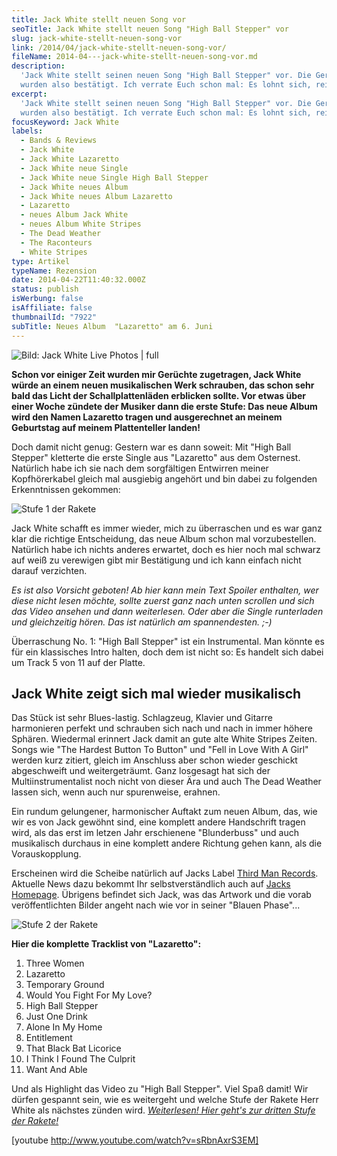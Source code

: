 ```yaml
---
title: Jack White stellt neuen Song vor
seoTitle: Jack White stellt neuen Song "High Ball Stepper" vor
slug: jack-white-stellt-neuen-song-vor
link: /2014/04/jack-white-stellt-neuen-song-vor/
fileName: 2014-04---jack-white-stellt-neuen-song-vor.md
description:
  'Jack White stellt seinen neuen Song "High Ball Stepper" vor. Die Gerüchte
  wurden also bestätigt. Ich verrate Euch schon mal: Es lohnt sich, reinzuhören!'
excerpt:
  'Jack White stellt seinen neuen Song "High Ball Stepper" vor. Die Gerüchte
  wurden also bestätigt. Ich verrate Euch schon mal: Es lohnt sich, reinzuhören!'
focusKeyword: Jack White
labels:
  - Bands & Reviews
  - Jack White
  - Jack White Lazaretto
  - Jack White neue Single
  - Jack White neue Single High Ball Stepper
  - Jack White neues Album
  - Jack White neues Album Lazaretto
  - Lazaretto
  - neues Album Jack White
  - neues Album White Stripes
  - The Dead Weather
  - The Raconteurs
  - White Stripes
type: Artikel
typeName: Rezension
date: 2014-04-22T11:40:32.000Z
status: publish
isWerbung: false
isAffiliate: false
thumbnailId: "7922"
subTitle: Neues Album  "Lazaretto" am 6. Juni
---
```


![Bild: Jack White Live Photos | full](http://cardamonchai.files.wordpress.com/2014/04/jack3.jpg '<a href="http://jackwhiteiii.com/live-photos/"> </a> Bild: Jack White Live Photos')

<strong>Schon vor einiger Zeit wurden mir Gerüchte zugetragen, Jack White würde
an einem neuen musikalischen Werk schrauben, das schon sehr bald das Licht der
Schallplattenläden erblicken sollte. Vor etwas über einer Woche zündete der
Musiker dann die erste Stufe: Das neue Album wird den Namen Lazaretto tragen und
ausgerechnet an meinem Geburtstag auf meinem Plattenteller landen!</strong>

Doch damit nicht genug: Gestern war es dann soweit: Mit "High Ball Stepper"
kletterte die erste Single aus "Lazaretto" aus dem Osternest. Natürlich habe ich
sie nach dem sorgfältigen Entwirren meiner Kopfhörerkabel gleich mal ausgiebig
angehört und bin dabei zu folgenden Erkenntnissen gekommen:

![Stufe 1 der Rakete](http://cardamonchai.files.wordpress.com/2014/04/jack.png '<a href="http://www.rollingstone.com/music/news/jack-white-hits-the-road-on-lazaretto-summer-tour-20140407" target="_blank" rel="noopener"> </a> Stufe 1 der Rakete')

Jack White schafft es immer wieder, mich zu überraschen und es war ganz klar die
richtige Entscheidung, das neue Album schon mal vorzubestellen. Natürlich habe
ich nichts anderes erwartet, doch es hier noch mal schwarz auf weiß zu verewigen
gibt mir Bestätigung und ich kann einfach nicht darauf verzichten.

<em>Es ist also Vorsicht geboten! Ab hier kann mein Text Spoiler enthalten, wer
diese nicht lesen möchte, sollte zuerst ganz nach unten scrollen und sich das
Video ansehen und dann weiterlesen. Oder aber die Single runterladen und
gleichzeitig hören. Das ist natürlich am spannendesten. ;-)</em>

Überraschung No. 1: "High Ball Stepper" ist ein Instrumental. Man könnte es für
ein klassisches Intro halten, doch dem ist nicht so: Es handelt sich dabei um
Track 5 von 11 auf der Platte.

## Jack White zeigt sich mal wieder musikalisch

Das Stück ist sehr Blues-lastig. Schlagzeug, Klavier und Gitarre harmonieren
perfekt und schrauben sich nach und nach in immer höhere Sphären. Wiedermal
erinnert Jack damit an gute alte White Stripes Zeiten. Songs wie "The Hardest
Button To Button" und "Fell in Love With A Girl" werden kurz zitiert, gleich im
Anschluss aber schon wieder geschickt abgeschweift und weitergeträumt. Ganz
losgesagt hat sich der Multiinstrumentalist noch nicht von dieser Ära und auch
The Dead Weather lassen sich, wenn auch nur spurenweise, erahnen.

Ein rundum gelungener, harmonischer Auftakt zum neuen Album, das, wie wir es von
Jack gewöhnt sind, eine komplett andere Handschrift tragen wird, als das erst im
letzen Jahr erschienene "Blunderbuss" und auch musikalisch durchaus in eine
komplett andere Richtung gehen kann, als die Vorauskopplung.

Erscheinen wird die Scheibe natürlich auf Jacks Label
<a title="Third Man Records" href="http://thirdmanrecords.com/" target="_blank" rel="noopener">Third
Man Records</a>. Aktuelle News dazu bekommt Ihr selbstverständlich auch auf
<a title="Jack White II" href="http://jackwhiteiii.com/news/" target="_blank" rel="noopener">Jacks
Homepage</a>. Übrigens befindet sich Jack, was das Artwork und die vorab
veröffentlichten Bilder angeht nach wie vor in seiner "Blauen Phase"...

![Stufe 2 der Rakete](http://cardamonchai.files.wordpress.com/2014/04/jack2.jpg?w=576 '<a href="https://itunes.apple.com/de/album/lazaretto/id857917614?ign-mpt=uo%3D4" target="_blank" rel="noopener"> </a> Stufe 2 der Rakete')

<strong>Hier die komplette Tracklist von "Lazaretto":</strong><ol><li>Three
Women</li><li>Lazaretto</li><li>Temporary Ground</li><li>Would You Fight For My
Love?</li><li>High Ball Stepper</li><li>Just One Drink</li><li>Alone In My
Home</li><li>Entitlement</li><li>That Black Bat Licorice</li><li>I Think I Found
The Culprit</li><li>Want And Able</li></ol>

Und als Highlight das Video zu "High Ball Stepper". Viel Spaß damit! Wir dürfen
gespannt sein, wie es weitergeht und welche Stufe der Rakete Herr White als
nächstes zünden wird.
<a title="Jack White stellt Weltrekord auf" href="//2014/04/22/sondermeldung-schnellste-platte-der-welt-veroffentlicht/"><em>Weiterlesen!
Hier geht's zur dritten Stufe der Rakete!</em></a>

[youtube http://www.youtube.com/watch?v=sRbnAxrS3EM]
